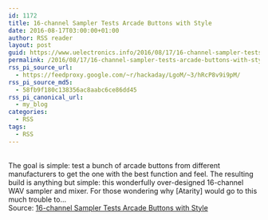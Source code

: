 ```yaml
---
id: 1172
title: 16-channel Sampler Tests Arcade Buttons with Style
date: 2016-08-17T03:00:00+01:00
author: RSS reader
layout: post
guid: https://www.uelectronics.info/2016/08/17/16-channel-sampler-tests-arcade-buttons-with-style/
permalink: /2016/08/17/16-channel-sampler-tests-arcade-buttons-with-style/
rss_pi_source_url:
  - https://feedproxy.google.com/~r/hackaday/LgoM/~3/hRcP8v9i9pM/
rss_pi_source_md5:
  - 58fb9f180c138356ac8aabc6ce86dd45
rss_pi_canonical_url:
  - my_blog
categories:
  - RSS
tags:
  - RSS
---
```

&#013;  
The goal is simple: test a bunch of arcade buttons from different manufacturers to get the one with the best function and feel. The resulting build is anything but simple: this wonderfully over-designed 16-channel WAV sampler and mixer. For those wondering why [Atarity] would go to this much trouble to…&#013;  
Source: <a href="https://feedproxy.google.com/~r/hackaday/LgoM/~3/hRcP8v9i9pM/" target="_blank">16-channel Sampler Tests Arcade Buttons with Style</a>